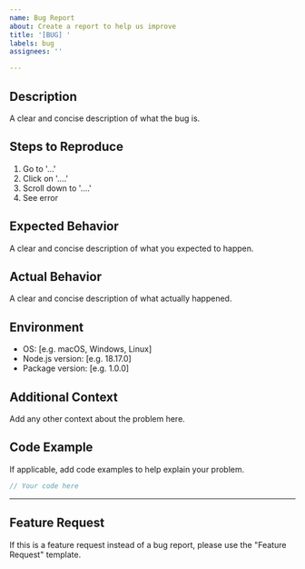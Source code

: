 ```yaml
---
name: Bug Report
about: Create a report to help us improve
title: '[BUG] '
labels: bug
assignees: ''

---
```


## Description
A clear and concise description of what the bug is.

## Steps to Reproduce
1. Go to '...'
2. Click on '....'
3. Scroll down to '....'
4. See error

## Expected Behavior
A clear and concise description of what you expected to happen.

## Actual Behavior
A clear and concise description of what actually happened.

## Environment
- OS: [e.g. macOS, Windows, Linux]
- Node.js version: [e.g. 18.17.0]
- Package version: [e.g. 1.0.0]

## Additional Context
Add any other context about the problem here.

## Code Example
If applicable, add code examples to help explain your problem.

```typescript
// Your code here
```

---

## Feature Request
If this is a feature request instead of a bug report, please use the "Feature Request" template.

